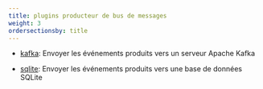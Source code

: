 ```yaml
---
title: plugins producteur de bus de messages
weight: 3
ordersectionsby: title
---
```



- [kafka](/setup/configuration/plugins/messagebus_producers/kafka/): Envoyer les événements produits vers un serveur Apache Kafka

- [sqlite](/setup/configuration/plugins/messagebus_producers/sqlite/): Envoyer les événements produits vers une base de données SQLite
